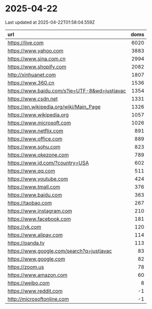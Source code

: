 # 2025-04-22

<!-- BEGIN -->
Last updated at 2025-04-22T01:58:04.559Z

url | doms
:- | -:
https://live.com | 6020
https://www.yahoo.com | 3883
https://www.sina.com.cn | 2994
https://www.shopify.com | 2082
http://xinhuanet.com | 1807
https://www.360.cn | 1536
https://www.baidu.com/s?ie=UTF-8&wd=justjavac | 1354
https://www.csdn.net | 1331
https://en.wikipedia.org/wiki/Main_Page | 1326
https://www.wikipedia.org | 1057
https://www.microsoft.com | 1026
https://www.netflix.com | 891
https://www.office.com | 889
https://www.sohu.com | 823
https://www.okezone.com | 789
https://www.jd.com/?country=USA | 602
https://www.qq.com | 511
https://www.youtube.com | 424
https://www.tmall.com | 376
https://www.baidu.com | 363
https://taobao.com | 267
https://www.instagram.com | 210
https://www.facebook.com | 181
https://vk.com | 120
https://www.alipay.com | 114
https://panda.tv | 113
https://www.google.com/search?q=justjavac | 83
https://www.google.com | 82
https://zoom.us | 78
https://www.amazon.com | 60
https://weibo.com | 8
https://www.reddit.com | -1
http://microsoftonline.com | -1
<!-- END -->
